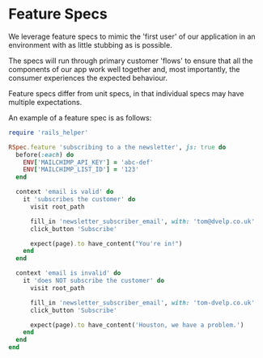 # Feature Specs

We leverage feature specs to mimic the 'first user' of our application in an
environment with as little stubbing as is possible.

The specs will run through primary customer 'flows' to ensure that all the
components of our app work well together and, most importantly, the consumer
experiences the expected behaviour.

Feature specs differ from unit specs, in that individual specs may have
multiple expectations.

An example of a feature spec is as follows:

```ruby
require 'rails_helper'

RSpec.feature 'subscribing to a the newsletter', js: true do
  before(:each) do
    ENV['MAILCHIMP_API_KEY'] = 'abc-def'
    ENV['MAILCHIMP_LIST_ID'] = '123'
  end

  context 'email is valid' do
    it 'subscribes the customer' do
      visit root_path

      fill_in 'newsletter_subscriber_email', with: 'tom@dvelp.co.uk'
      click_button 'Subscribe'

      expect(page).to have_content("You're in!")
    end
  end

  context 'email is invalid' do
    it 'does NOT subscribe the customer' do
      visit root_path

      fill_in 'newsletter_subscriber_email', with: 'tom-dvelp.co.uk'
      click_button 'Subscribe'

      expect(page).to have_content('Houston, we have a problem.')
    end
  end
end
```

